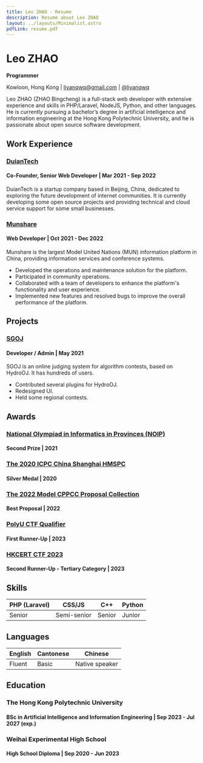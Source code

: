 ```yaml
---
title: Leo ZHAO - Resume
description: Resume about Leo ZHAO
layout: ../layouts/Minimalist.astro
pdfLink: resume.pdf
---
```

# Leo ZHAO

**Programmer**

Kowloon, Hong Kong | liyanqwq@gmail.com | [@liyanqwq](//github.com/liyanqwq)

Leo ZHAO (ZHAO Bingcheng) is a full-stack web developer with extensive experience and skills in PHP/Laravel, NodeJS, Python, and other languages. He is currently pursuing a bachelor’s degree in artificial intelligence and information engineering at the Hong Kong Polytechnic University, and he is passionate about open source software development.

## Work Experience

### [DuianTech](#)

#### Co-Founder, Senior Web Developer | Mar 2021 - Sep 2022

DuianTech is a startup company based in Beijing, China, dedicated to exploring the future development of internet communities. It is currently developing some open source projects and providing technical and cloud service support for some small businesses.

### [Munshare](https://www.munshare.com/)

#### Web Developer | Oct 2021 - Dec 2022

Munshare is the largest Model United Nations (MUN) information platform in China, providing information services and conference systems.

* Developed the operations and maintenance solution for the platform.
* Participated in community operations.
* Collaborated with a team of developers to enhance the platform's functionality and user experience.
* Implemented new features and resolved bugs to improve the overall performance of the platform.

## Projects

### [SGOJ](#)

#### Developer / Admin | May 2021

SGOJ is an online judging system for algorithm contests, based on HydroOJ. It has hundreds of users.

* Contributed several plugins for HydroOJ.
* Redesigned UI.
* Held some regional contests.

## Awards

### [National Olympiad in Informatics in Provinces (NOIP)](https://www.noi.cn)

#### Second Prize | 2021

### [The 2020 ICPC China Shanghai HMSPC](https://xxjd.shnu.edu.cn/7a/60/c27065a752224/page.htm)

#### Silver Medal | 2020

### [The 2022 Model CPPCC Proposal Collection](http://www.cppcc.gov.cn/zxww/2022/07/22/ARTI1658458430310137.shtml)

#### Best Proposal | 2022

### [PolyU CTF Qualifier](https://www.polyuctf.com)

#### First Runner-Up | 2023

### [HKCERT CTF 2023](https://ctf.hkcert.org/ctf-challenge-info/index.html)

#### Second Runner-Up - Tertiary Category | 2023

## Skills

| PHP (Laravel) | CSS/JS      | C++    | Python |
| ------------- | ----------- | ------ | ------ |
| Senior        | Semi-senior | Senior | Junior |

## Languages

| English | Cantonese | Chinese        |
| ------- | --------- | -------------- |
| Fluent  | Basic     | Native speaker |

## Education

### The Hong Kong Polytechnic University

#### BSc in Artificial Intelligence and Information Engineering | Sep 2023 - Jul 2027 (exp.)

### Weihai Experimental High School

#### High School Diploma | Sep 2020 - Jun 2023
